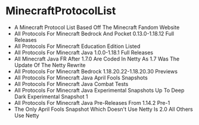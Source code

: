 # MinecraftProtocolList
- A Minecraft Protocol List Based Off The Minecraft Fandom Website
- All Protocols For Minecraft Bedrock And Pocket 0.13.0-1.18.12 Full Releases
- All Protocols For Minecraft Education Edition Listed
- All Protocols For Minecraft Java 1.0.0-1.18.1 Full Releases
- All Minecraft Java FR After 1.7.0 Are Coded In Netty As 1.7 Was The Update Of The Netty Rewrite
- All Protocols For Minecraft Bedrock 1.18.20.22-1.18.20.30 Previews
- All Protocols For Minecraft Java April Fools Snapshots
- All Protocols For Minecraft Java Combat Tests
- All Protocols For Minecraft Java Experimental Snapshots Up To Deep Dark Experimental Snapshot 1
- All Protocols For Minecraft Java Pre-Releases From 1.14.2 Pre-1
- The Only April Fools Snapshot Which Doesn't Use Netty Is 2.0 All Others Use Netty
